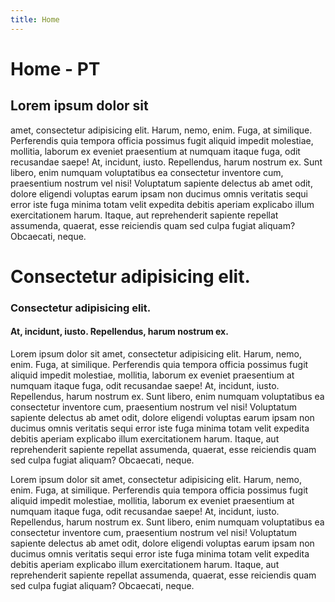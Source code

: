 ```yaml
---
title: Home
---
```


# Home - PT 

## Lorem ipsum dolor sit 
amet, consectetur adipisicing elit. Harum, nemo, enim. Fuga, at similique. Perferendis quia tempora officia possimus fugit aliquid impedit molestiae, mollitia, laborum ex eveniet praesentium at numquam itaque fuga, odit recusandae saepe! At, incidunt, iusto. Repellendus, harum nostrum ex. Sunt libero, enim numquam voluptatibus ea consectetur inventore cum, praesentium nostrum vel nisi! Voluptatum sapiente delectus ab amet odit, dolore eligendi voluptas earum ipsam non ducimus omnis veritatis sequi error iste fuga minima totam velit expedita debitis aperiam explicabo illum exercitationem harum. Itaque, aut reprehenderit sapiente repellat assumenda, quaerat, esse reiciendis quam sed culpa fugiat aliquam? Obcaecati, neque.

# Consectetur adipisicing elit. 
### Consectetur adipisicing elit. 
#### At, incidunt, iusto. Repellendus, harum nostrum ex.
Lorem ipsum dolor sit amet, consectetur adipisicing elit. Harum, nemo, enim. Fuga, at similique. Perferendis quia tempora officia possimus fugit aliquid impedit molestiae, mollitia, laborum ex eveniet praesentium at numquam itaque fuga, odit recusandae saepe! At, incidunt, iusto. Repellendus, harum nostrum ex. Sunt libero, enim numquam voluptatibus ea consectetur inventore cum, praesentium nostrum vel nisi! Voluptatum sapiente delectus ab amet odit, dolore eligendi voluptas earum ipsam non ducimus omnis veritatis sequi error iste fuga minima totam velit expedita debitis aperiam explicabo illum exercitationem harum. Itaque, aut reprehenderit sapiente repellat assumenda, quaerat, esse reiciendis quam sed culpa fugiat aliquam? Obcaecati, neque.

Lorem ipsum dolor sit amet, consectetur adipisicing elit. Harum, nemo, enim. Fuga, at similique. Perferendis quia tempora officia possimus fugit aliquid impedit molestiae, mollitia, laborum ex eveniet praesentium at numquam itaque fuga, odit recusandae saepe! At, incidunt, iusto. Repellendus, harum nostrum ex. Sunt libero, enim numquam voluptatibus ea consectetur inventore cum, praesentium nostrum vel nisi! Voluptatum sapiente delectus ab amet odit, dolore eligendi voluptas earum ipsam non ducimus omnis veritatis sequi error iste fuga minima totam velit expedita debitis aperiam explicabo illum exercitationem harum. Itaque, aut reprehenderit sapiente repellat assumenda, quaerat, esse reiciendis quam sed culpa fugiat aliquam? Obcaecati, neque.